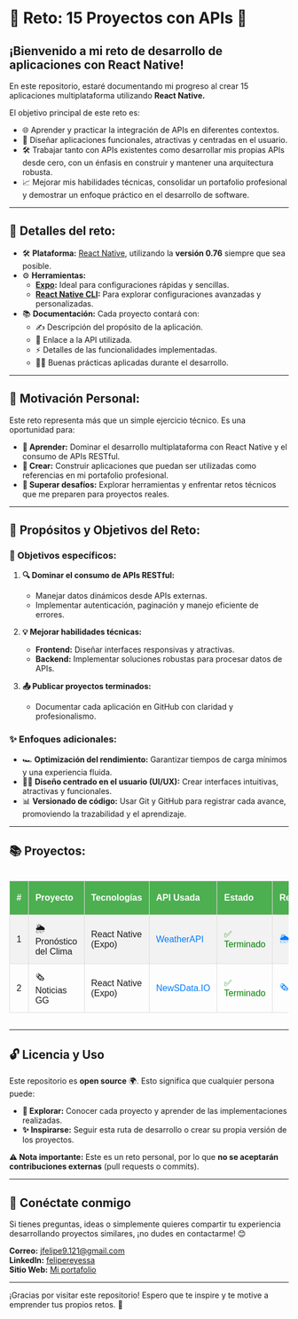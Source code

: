 # 🌟 Reto: 15 Proyectos con APIs 🚀  

## **¡Bienvenido a mi reto de desarrollo de aplicaciones con React Native!**  

En este repositorio, estaré documentando mi progreso al crear 15 aplicaciones multiplataforma utilizando **React Native.**

El objetivo principal de este reto es:
- 🌐 Aprender y practicar la integración de APIs en diferentes contextos.
- 🎨 Diseñar aplicaciones funcionales, atractivas y centradas en el usuario.
- 🛠️ Trabajar tanto con APIs existentes como desarrollar mis propias APIs desde cero, con un énfasis en construir y mantener una arquitectura robusta.
- 📈 Mejorar mis habilidades técnicas, consolidar un portafolio profesional y demostrar un enfoque práctico en el desarrollo de software.

---  

## **🎯 Detalles del reto:**  

- 🛠️ **Plataforma:** [React Native](https://reactnative.dev), utilizando la **versión 0.76** siempre que sea posible.  
- ⚙️ **Herramientas:**  
  - **[Expo](https://docs.expo.dev/get-started/set-up-your-environment):** Ideal para configuraciones rápidas y sencillas.  
  - **[React Native CLI](https://reactnative.dev/docs/native-platform):** Para explorar configuraciones avanzadas y personalizadas.  
- 📚 **Documentación:** Cada proyecto contará con:  
  - ✍️ Descripción del propósito de la aplicación.  
  - 🔗 Enlace a la API utilizada.  
  - ⚡ Detalles de las funcionalidades implementadas.  
  - 🧑‍💻 Buenas prácticas aplicadas durante el desarrollo.  

---  

## **📝 Motivación Personal:**  

Este reto representa más que un simple ejercicio técnico. Es una oportunidad para:  
- **🌟 Aprender:** Dominar el desarrollo multiplataforma con React Native y el consumo de APIs RESTful.  
- **📂 Crear:** Construir aplicaciones que puedan ser utilizadas como referencias en mi portafolio profesional.  
- **🚀 Superar desafíos:** Explorar herramientas y enfrentar retos técnicos que me preparen para proyectos reales.  

---  

## **📌 Propósitos y Objetivos del Reto:**  

### **🎯 Objetivos específicos:**  
1. **🔍 Dominar el consumo de APIs RESTful:**  
   - Manejar datos dinámicos desde APIs externas.  
   - Implementar autenticación, paginación y manejo eficiente de errores.  

2. **💡 Mejorar habilidades técnicas:**  
   - **Frontend:** Diseñar interfaces responsivas y atractivas.  
   - **Backend:** Implementar soluciones robustas para procesar datos de APIs.  

3. **📤 Publicar proyectos terminados:**  
   - Documentar cada aplicación en GitHub con claridad y profesionalismo.  

### **✨ Enfoques adicionales:**  
- 🏎️ **Optimización del rendimiento:** Garantizar tiempos de carga mínimos y una experiencia fluida.  
- 👨‍🎨 **Diseño centrado en el usuario (UI/UX):** Crear interfaces intuitivas, atractivas y funcionales.  
- 📊 **Versionado de código:** Usar Git y GitHub para registrar cada avance, promoviendo la trazabilidad y el aprendizaje.  

---  

## **📚 Proyectos:**  

  <div style="overflow-x: auto;">
  <table style="width: 100%; border-collapse: collapse; text-align: left; font-family: Arial, sans-serif;">
    <tr style="background-color: #4CAF50; color: white;">
      <th style="padding: 12px; border: 1px solid #ddd;">#</th>
      <th style="padding: 12px; border: 1px solid #ddd;">Proyecto</th>
      <th style="padding: 12px; border: 1px solid #ddd;">Tecnologías</th>
      <th style="padding: 12px; border: 1px solid #ddd;">API Usada</th>
      <th style="padding: 12px; border: 1px solid #ddd;">Estado</th>
      <th style="padding: 12px; border: 1px solid #ddd;">Repositorio</th>
      <th style="padding: 12px; border: 1px solid #ddd;">Link de descarga</th>
    </tr>
    <tr style="background-color: #f2f2f2;">
      <td style="padding: 12px; border: 1px solid #ddd;">1</td>
      <td style="padding: 12px; border: 1px solid #ddd;">🌦️ Pronóstico del Clima</td>
      <td style="padding: 12px; border: 1px solid #ddd;">React Native (Expo)</td>
      <td style="padding: 12px; border: 1px solid #ddd;"><a href="https://www.weatherapi.com" style="color: #007BFF; text-decoration: none;">WeatherAPI</a></td>
      <td style="padding: 12px; border: 1px solid #ddd; color: green;">✅ Terminado</td>
      <td style="padding: 12px; border: 1px solid #ddd;"><a href="https://github.com/felipesanchez-dev/Pronostico-del-Clima" style="color: #007BFF; text-decoration: none;">🌦️ Repo</a></td>
      <td style="padding: 12px; border: 1px solid #ddd;"><a href="https://github.com/felipesanchez-dev/Pronostico-del-Clima/raw/main/.apk%20demo/ClimaApp.apk?raw=true" style="color: #007BFF; text-decoration: none;">APK</a></td>
    </tr>
    <tr>
      <td style="padding: 12px; border: 1px solid #ddd;">2</td>
      <td style="padding: 12px; border: 1px solid #ddd;">🗞 Noticias GG</td>
      <td style="padding: 12px; border: 1px solid #ddd;">React Native (Expo)</td>
      <td style="padding: 12px; border: 1px solid #ddd;"><a href="https://newsdata.io/" style="color: #007BFF; text-decoration: none;">NewSData.IO</a></td>
      <td style="padding: 12px; border: 1px solid #ddd; color: green;">✅ Terminado</td>
      <td style="padding: 12px; border: 1px solid #ddd;"><a href="https://github.com/felipesanchez-dev/app-noticias" style="color: #007BFF; text-decoration: none;">🗞 Repo</a></td>
      <td style="padding: 12px; border: 1px solid #ddd;"><a href="https://github.com/felipesanchez-dev/app-noticias/blob/main/apk/NoticiasGG.apk?raw=true" style="color: #007BFF; text-decoration: none;">APK</a></td>
    </tr>
  </table>
</div>
               


---  

## **🔓 Licencia y Uso**  

Este repositorio es **open source** 🌍. Esto significa que cualquier persona puede:  
- **📖 Explorar:** Conocer cada proyecto y aprender de las implementaciones realizadas.  
- **✨ Inspirarse:** Seguir esta ruta de desarrollo o crear su propia versión de los proyectos.  

**⚠️ Nota importante:** Este es un reto personal, por lo que **no se aceptarán contribuciones externas** (pull requests o commits).  

---  

## **💬 Conéctate conmigo**  

Si tienes preguntas, ideas o simplemente quieres compartir tu experiencia desarrollando proyectos similares, ¡no dudes en contactarme! 😊  

**Correo:** [jfelipe9.121@gmail.com](mailto:jfelipe9.121@gmail.com)  
**LinkedIn:** [felipereyessa](https://www.linkedin.com/in/felipereyessa)  
**Sitio Web:** [Mi portafolio](https://pipedev.vercel.app/)  

---  

¡Gracias por visitar este repositorio! Espero que te inspire y te motive a emprender tus propios retos. 🚀  
